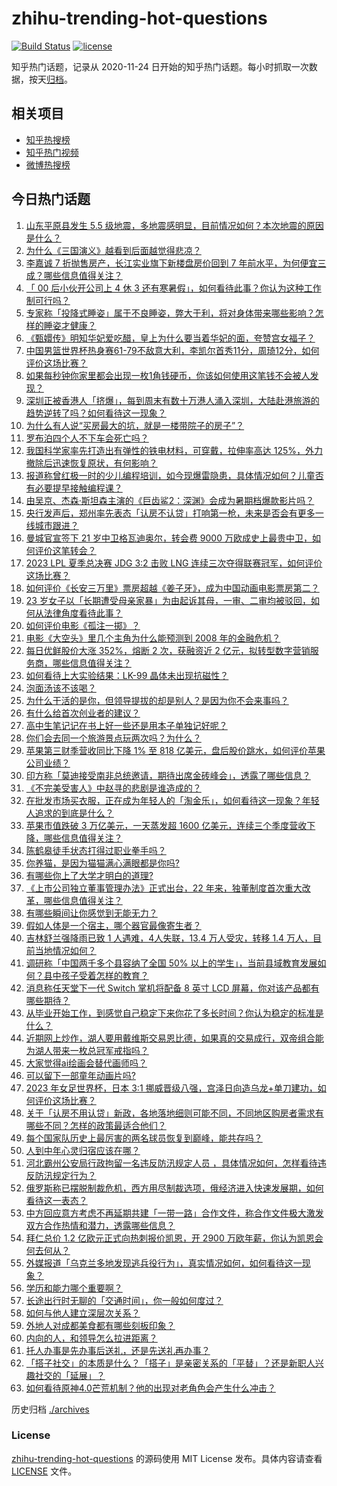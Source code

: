 # zhihu-trending-hot-questions

[![Build Status](https://github.com/justjavac/zhihu-trending-hot-questions/workflows/ci/badge.svg?branch=master)](https://github.com/justjavac/zhihu-trending-hot-questions/actions)
[![license](https://img.shields.io/github/license/justjavac/zhihu-trending-hot-questions)](https://github.com/justjavac/zhihu-trending-hot-questions/blob/master/LICENSE)

知乎热门话题，记录从 2020-11-24
日开始的知乎热门话题。每小时抓取一次数据，按天[归档](./archives)。

## 相关项目

- [知乎热搜榜](https://github.com/justjavac/zhihu-trending-top-search)
- [知乎热门视频](https://github.com/justjavac/zhihu-trending-hot-video)
- [微博热搜榜](https://github.com/justjavac/weibo-trending-hot-search)

## 今日热门话题

<!-- BEGIN -->
<!-- 最后更新时间 Sun Aug 06 2023 09:12:56 GMT+0800 (China Standard Time) -->

1. [山东平原县发生 5.5 级地震，多地震感明显，目前情况如何？本次地震的原因是什么？](https://www.zhihu.com/question/615880829)
1. [为什么《三国演义》越看到后面越觉得悲凉？](https://www.zhihu.com/question/395022342)
1. [李嘉诚 7 折抛售房产，长江实业旗下新楼盘房价回到 7 年前水平，为何便宜三成？哪些信息值得关注？](https://www.zhihu.com/question/615775834)
1. [「 00 后小伙开公司上 4 休 3 还有寒暑假」，如何看待此事？你认为这种工作制可行吗？](https://www.zhihu.com/question/615597209)
1. [专家称「投降式睡姿」属于不良睡姿，弊大于利，将对身体带来哪些影响？怎样的睡姿才健康？](https://www.zhihu.com/question/615756137)
1. [《甄嬛传》明知华妃爱吃醋，皇上为什么要当着华妃的面，夸赞宫女福子？](https://www.zhihu.com/question/599388934)
1. [中国男篮世界杯热身赛61-79不敌意大利，李凯尔首秀11分，周琦12分，如何评价这场比赛？](https://www.zhihu.com/question/615881862)
1. [如果每秒钟你家里都会出现一枚1角钱硬币，你该如何使用这笔钱不会被人发现？](https://www.zhihu.com/question/613588464)
1. [深圳正被香港人「挤爆」，每到周末有数十万港人涌入深圳，大陆赴港旅游的趋势逆转了吗？如何看待这一现象？](https://www.zhihu.com/question/615595021)
1. [为什么有人说“买房最大的坑，就是一楼带院子的房子”？](https://www.zhihu.com/question/545097241)
1. [罗布泊四个人不下车会死亡吗？](https://www.zhihu.com/question/615519308)
1. [我国科学家率先打造出有弹性的铁电材料，可穿戴，拉伸率高达 125%，外力撤除后迅速恢复原状，有何影响？](https://www.zhihu.com/question/615568746)
1. [报道称曾红极一时的少儿编程培训，如今现爆雷隐患，具体情况如何？儿童否有必要提早接触编程课？](https://www.zhihu.com/question/615798625)
1. [由吴京、杰森·斯坦森主演的《巨齿鲨2：深渊》会成为暑期档爆款影片吗？](https://www.zhihu.com/question/615238866)
1. [央行发声后，郑州率先表态「认房不认贷」打响第一枪，未来是否会有更多一线城市跟进？](https://www.zhihu.com/question/615678155)
1. [曼城官宣签下 21 岁中卫格瓦迪奥尔，转会费 9000 万欧成史上最贵中卫，如何评价这笔转会？](https://www.zhihu.com/question/615800773)
1. [2023 LPL 夏季总决赛 JDG 3:2 击败 LNG 连续三次夺得联赛冠军，如何评价这场比赛？](https://www.zhihu.com/question/615792579)
1. [如何评价《长安三万里》票房超越《姜子牙》，成为中国动画电影票房第二？](https://www.zhihu.com/question/615614275)
1. [23 岁女子以「长期遭受母亲家暴」为由起诉其母，一审、二审均被驳回，如何从法律角度看待此事？](https://www.zhihu.com/question/615396434)
1. [如何评价电影《孤注一掷》？](https://www.zhihu.com/question/615396611)
1. [电影《大空头》里几个主角为什么能预测到 2008 年的金融危机？](https://www.zhihu.com/question/611538988)
1. [每日优鲜股价大涨 352%，熔断 2 次，获融资近 2 亿元，拟转型数字营销服务商，哪些信息值得关注？](https://www.zhihu.com/question/615723962)
1. [如何看待上大实验结果：LK-99 晶体未出现抗磁性？](https://www.zhihu.com/question/615418752)
1. [泡面汤该不该喝？](https://www.zhihu.com/question/607447925)
1. [为什么干活的是你，但领导提拔的却是别人？是因为你不会来事吗？](https://www.zhihu.com/question/615168946)
1. [有什么给首次创业者的建议？](https://www.zhihu.com/question/315164985)
1. [高中生笔记记在书上好一些还是用本子单独记好呢？](https://www.zhihu.com/question/614233484)
1. [你们会去同一个旅游景点玩两次吗？为什么？](https://www.zhihu.com/question/613595442)
1. [苹果第三财季营收同比下降 1% 至 818 亿美元，盘后股价跳水，如何评价苹果公司业绩？](https://www.zhihu.com/question/615566136)
1. [印方称「莫迪接受南非总统邀请，期待出席金砖峰会」，透露了哪些信息？](https://www.zhihu.com/question/615604718)
1. [《不完美受害人》中赵寻的悲剧是谁造成的？](https://www.zhihu.com/question/614592267)
1. [在批发市场买衣服，正在成为年轻人的「淘金乐」，如何看待这一现象？年轻人追求的到底是什么？](https://www.zhihu.com/question/615598953)
1. [苹果市值跌破 3 万亿美元，一天蒸发超 1600 亿美元，连续三个季度营收下降，哪些信息值得关注？](https://www.zhihu.com/question/615759201)
1. [陈鹤皋徒手状态打得过职业拳手吗？](https://www.zhihu.com/question/518122406)
1. [你养猫，是因为猫猫满心满眼都是你吗?](https://www.zhihu.com/question/613562931)
1. [有哪些你上了大学才明白的道理?](https://www.zhihu.com/question/325482916)
1. [《上市公司独立董事管理办法》正式出台，22 年来，独董制度首次重大改革，哪些信息值得关注？](https://www.zhihu.com/question/615686244)
1. [有哪些瞬间让你感觉到无能无力？](https://www.zhihu.com/question/500403489)
1. [假如人体是一个宿主，哪个器官最像寄生者？](https://www.zhihu.com/question/614304388)
1. [吉林舒兰强降雨已致 1 人遇难，4人失联，13.4 万人受灾，转移 1.4 万人，目前当地情况如何？](https://www.zhihu.com/question/615776145)
1. [调研称「中国两千多个县容纳了全国 50% 以上的学生」，当前县域教育发展如何？县中孩子受着怎样的教育？](https://www.zhihu.com/question/615577232)
1. [消息称任天堂下一代 Switch 掌机将配备 8 英寸 LCD 屏幕，你对该产品都有哪些期待？](https://www.zhihu.com/question/615378777)
1. [从毕业开始工作，到感觉自己稳定下来你花了多长时间？你认为稳定的标准是什么？](https://www.zhihu.com/question/615341197)
1. [近期网上炒作，湖人要用戴维斯交易恩比德，如果真的交易成行，双帝组合能为湖人带来一枚总冠军戒指吗？](https://www.zhihu.com/question/615403766)
1. [大家觉得ai绘画会替代画师吗？](https://www.zhihu.com/question/594432719)
1. [可以留下一部童年动画片吗?](https://www.zhihu.com/question/614042948)
1. [2023 年女足世界杯，日本 3:1 挪威晋级八强，宫泽日向造乌龙+单刀建功，如何评价这场比赛？](https://www.zhihu.com/question/615805709)
1. [关于「认房不用认贷」新政，各地落地细则可能不同，不同地区购房者需求有哪些不同？怎样的政策最适合他们？](https://www.zhihu.com/question/615678581)
1. [每个国家队历史上最厉害的两名球员恢复到巅峰，能共存吗？](https://www.zhihu.com/question/615406295)
1. [人到中年心灵归宿应该在哪？](https://www.zhihu.com/question/606004628)
1. [河北霸州公安局行政拘留一名违反防汛规定人员 ，具体情况如何，怎样看待违反防汛规定行为？](https://www.zhihu.com/question/615400749)
1. [俄罗斯称已摆脱制裁危机，西方用尽制裁选项，俄经济进入快速发展期，如何看待这一表态？](https://www.zhihu.com/question/615572939)
1. [中方回应意方考虑不再延期共建「一带一路」合作文件，称合作文件极大激发双方合作热情和潜力，透露哪些信息？](https://www.zhihu.com/question/615590178)
1. [拜仁总价 1.2 亿欧元正式向热刺报价凯恩，开 2900 万欧年薪，你认为凯恩会何去何从？](https://www.zhihu.com/question/615772017)
1. [外媒报道「乌克兰多地发现逃兵役行为」，真实情况如何，如何看待这一现象？](https://www.zhihu.com/question/615255124)
1. [学历和能力哪个重要啊？](https://www.zhihu.com/question/615770435)
1. [长途出行时无聊的「交通时间」，你一般如何度过？](https://www.zhihu.com/question/615307671)
1. [如何与他人建立深层次关系？](https://www.zhihu.com/question/613870915)
1. [外地人对成都美食都有哪些刻板印象？](https://www.zhihu.com/question/615721910)
1. [内向的人，和领导怎么拉进距离？](https://www.zhihu.com/question/609886469)
1. [托人办事是先办事后送礼，还是先送礼再办事？](https://www.zhihu.com/question/605363398)
1. [「搭子社交」的本质是什么？「搭子」是亲密关系的「平替」？还是新职人兴趣社交的「延展」？](https://www.zhihu.com/question/613869981)
1. [如何看待原神4.0芒荒机制？他的出现对老角色会产生什么冲击？](https://www.zhihu.com/question/615753980)

<!-- END -->

历史归档 [./archives](./archives)

### License

[zhihu-trending-hot-questions](https://github.com/justjavac/zhihu-trending-hot-questions)
的源码使用 MIT License 发布。具体内容请查看 [LICENSE](./LICENSE) 文件。
